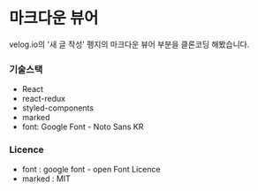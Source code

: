 # 마크다운 뷰어

velog.io의 '새 글 작성' 펭지의 마크다운 뷰어 부분을 클론코딩 해봤습니다.

### 기술스택

- React
- react-redux
- styled-components
- marked
- font: Google Font - Noto Sans KR

### Licence

- font : google font - open Font Licence
- marked : MIT
